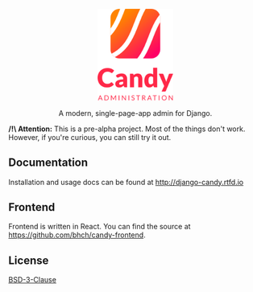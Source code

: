 <p align="center">
    <img src="django_candy/static/django_candy/img/logo-splash.png" width="150" alt="Django Candy icon">
</p>

<p align="center">
    A modern, single-page-app admin for Django.
</p>

**/!\ Attention:** This is a pre-alpha project. Most of the things don't work. 
However, if you're curious, you can still try it out.

## Documentation

Installation and usage docs can be found at http://django-candy.rtfd.io


## Frontend

Frontend is written in React. You can find the source at https://github.com/bhch/candy-frontend.


## License

[BSD-3-Clause](LICENSE.txt)